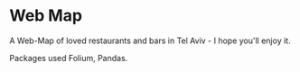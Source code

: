 # Web Map
A Web-Map of loved restaurants and bars in Tel Aviv - I hope you'll enjoy it.

Packages used Folium, Pandas.
